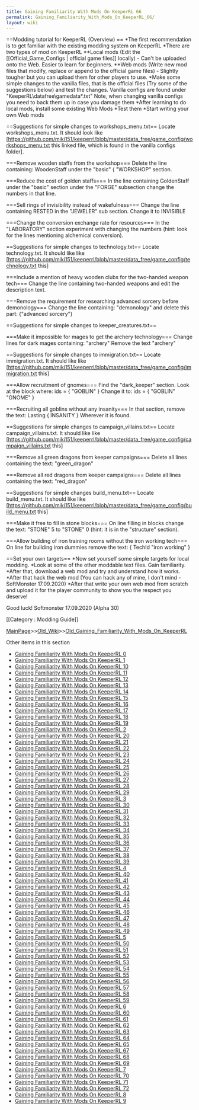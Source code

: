 ```yaml
---
title: Gaining Familiarity With Mods On KeeperRL 66
permalink: Gaining_Familiarity_With_Mods_On_KeeperRL_66/
layout: wiki
---
```

==Modding tutorial for KeeperRL (Overview) ==
*The first recommendation is to get familiar with the existing modding system on KeeperRL
*There are two types of mod on KeeperRL
**Local mods (Edit the [[Official_Game_Configs | official game files]] locally) - Can't be uploaded onto the Web. Easier to learn for beginners.
**Web mods (Write new mod files that modify, replace or append to the official game files) - Slightly tougher but you can upload them for other players to use.
*Make some simple changes to the vanilla files, that is the official files (Try some of the suggestions below) and test the changes. Vanilla configs are found under &quot;KeeperRL\datafree\gamedata\*.txt&quot;
 Note, when changing vanilla configs you need to back them up in case you damage them
*After learning to do local mods, install some existing Web Mods
*Test them
*Start writing your own Web mods

==Suggestions for simple changes to workshops_menu.txt==
Locate workshops_menu.txt. It should look like [https://github.com/miki151/keeperrl/blob/master/data_free/game_config/workshops_menu.txt this linked file, which is found in the vanilla configs folder].

===Remove wooden staffs from the workshop===
Delete the line containing:
 WoodenStaff
under the 
 &quot;basic&quot;
 {
  &quot;WORKSHOP&quot;
section.

===Reduce the cost of golden staffs===
In the line containing
 GoldenStaff
under the
 &quot;basic&quot; section under the
   &quot;FORGE&quot; subsection
change the numbers in that line.

===Sell rings of invisibility instead of wakefulness===
Change the line containing
 RESTED
in the
 &quot;JEWELER&quot; sub section.
Change it to
 INVISIBLE

===Change the conversion exchange rate for resources===
In the
 &quot;LABORATORY&quot; section
experiment with changing the numbers (hint: look for the lines mentioning alchemical conversion).

==Suggestions for simple changes to technology.txt==
Locate technology.txt. It should like like [https://github.com/miki151/keeperrl/blob/master/data_free/game_config/technology.txt this]

===Include a mention of heavy wooden clubs for the two-handed weapon tech===
Change the line containing
 two-handed weapons
and edit the description text.

===Remove the requirement for researching advanced sorcery before demonology===
Change the line containing:
 &quot;demonology&quot;
and delete this part:
 {&quot;advanced sorcery&quot;}

==Suggestions for simple changes to keeper_creatures.txt==

===Make it impossible for mages to get the archery technology===
Change lines for dark mages containing:
 &quot;archery&quot;
Remove the text
 &quot;archery&quot;

==Suggestions for simple changes to immigration.txt==
Locate immigration.txt. It should like like [https://github.com/miki151/keeperrl/blob/master/data_free/game_config/immigration.txt this]

===Allow recruitment of gnomes===
Find the
 &quot;dark_keeper&quot;
section. Look at the block where:
 ids = { &quot;GOBLIN&quot; }
Change it to:
 ids = { &quot;GOBLIN&quot; &quot;GNOME&quot; }

===Recruiting all goblins without any insanity===
In that section, remove the text:
 Lasting { INSANITY }
Wherever it is found.

==Suggestions for simple changes to campaign_villains.txt==
Locate campaign_villains.txt. It should like like [https://github.com/miki151/keeperrl/blob/master/data_free/game_config/campaign_villains.txt this]

===Remove all green dragons from keeper campaigns===
Delete all lines containing the text:
 &quot;green_dragon&quot;

===Remove all red dragons from keeper campaigns===
Delete all lines containing the text:
 &quot;red_dragon&quot;

==Suggestions for simple changes build_menu.txt==
Locate build_menu.txt. It should like like [https://github.com/miki151/keeperrl/blob/master/data_free/game_config/build_menu.txt this]

===Make it free to fill in stone blocks===
On line filling in blocks change the text:
 &quot;STONE&quot; 5
to
 &quot;STONE&quot; 0
(hint: it is in the &quot;structure&quot; section).

===Allow building of iron training rooms without the iron working tech===
On line for building iron dummies remove the text:
 { TechId &quot;iron working&quot; }

==Set your own targets==
*Now set yourself some simple targets for local modding.
*Look at some of the other moddable text files. Gain familiarity.
*After that, download a web mod and try and understand how it works.
*After that hack the web mod (You can hack any of mine, I don't mind - SoftMonster 17.09.2020)
*After that write your own web mod from scratch and upload it for the player community to show you the respect you deserve!

Good luck!
 Softmonster 17.09.2020 (Alpha 30)

[[Category : Modding Guide]]

[MainPage](/keeperrl_wiki/ "wikilink")>>[Old_Wiki](/keeperrl_wiki/Old_Wiki "wikilink")>>[Old_Gaining_Familiarity_With_Mods_On_KeeperRL](/keeperrl_wiki/Old_Gaining_Familiarity_With_Mods_On_KeeperRL "wikilink")

Other items in this section
-    [Gaining Familiarity With Mods On KeeperRL 0](/keeperrl_wiki/Gaining_Familiarity_With_Mods_On_KeeperRL_0 "wikilink")
-    [Gaining Familiarity With Mods On KeeperRL 1](/keeperrl_wiki/Gaining_Familiarity_With_Mods_On_KeeperRL_1 "wikilink")
-    [Gaining Familiarity With Mods On KeeperRL 10](/keeperrl_wiki/Gaining_Familiarity_With_Mods_On_KeeperRL_10 "wikilink")
-    [Gaining Familiarity With Mods On KeeperRL 11](/keeperrl_wiki/Gaining_Familiarity_With_Mods_On_KeeperRL_11 "wikilink")
-    [Gaining Familiarity With Mods On KeeperRL 12](/keeperrl_wiki/Gaining_Familiarity_With_Mods_On_KeeperRL_12 "wikilink")
-    [Gaining Familiarity With Mods On KeeperRL 13](/keeperrl_wiki/Gaining_Familiarity_With_Mods_On_KeeperRL_13 "wikilink")
-    [Gaining Familiarity With Mods On KeeperRL 14](/keeperrl_wiki/Gaining_Familiarity_With_Mods_On_KeeperRL_14 "wikilink")
-    [Gaining Familiarity With Mods On KeeperRL 15](/keeperrl_wiki/Gaining_Familiarity_With_Mods_On_KeeperRL_15 "wikilink")
-    [Gaining Familiarity With Mods On KeeperRL 16](/keeperrl_wiki/Gaining_Familiarity_With_Mods_On_KeeperRL_16 "wikilink")
-    [Gaining Familiarity With Mods On KeeperRL 17](/keeperrl_wiki/Gaining_Familiarity_With_Mods_On_KeeperRL_17 "wikilink")
-    [Gaining Familiarity With Mods On KeeperRL 18](/keeperrl_wiki/Gaining_Familiarity_With_Mods_On_KeeperRL_18 "wikilink")
-    [Gaining Familiarity With Mods On KeeperRL 19](/keeperrl_wiki/Gaining_Familiarity_With_Mods_On_KeeperRL_19 "wikilink")
-    [Gaining Familiarity With Mods On KeeperRL 2](/keeperrl_wiki/Gaining_Familiarity_With_Mods_On_KeeperRL_2 "wikilink")
-    [Gaining Familiarity With Mods On KeeperRL 20](/keeperrl_wiki/Gaining_Familiarity_With_Mods_On_KeeperRL_20 "wikilink")
-    [Gaining Familiarity With Mods On KeeperRL 21](/keeperrl_wiki/Gaining_Familiarity_With_Mods_On_KeeperRL_21 "wikilink")
-    [Gaining Familiarity With Mods On KeeperRL 22](/keeperrl_wiki/Gaining_Familiarity_With_Mods_On_KeeperRL_22 "wikilink")
-    [Gaining Familiarity With Mods On KeeperRL 23](/keeperrl_wiki/Gaining_Familiarity_With_Mods_On_KeeperRL_23 "wikilink")
-    [Gaining Familiarity With Mods On KeeperRL 24](/keeperrl_wiki/Gaining_Familiarity_With_Mods_On_KeeperRL_24 "wikilink")
-    [Gaining Familiarity With Mods On KeeperRL 25](/keeperrl_wiki/Gaining_Familiarity_With_Mods_On_KeeperRL_25 "wikilink")
-    [Gaining Familiarity With Mods On KeeperRL 26](/keeperrl_wiki/Gaining_Familiarity_With_Mods_On_KeeperRL_26 "wikilink")
-    [Gaining Familiarity With Mods On KeeperRL 27](/keeperrl_wiki/Gaining_Familiarity_With_Mods_On_KeeperRL_27 "wikilink")
-    [Gaining Familiarity With Mods On KeeperRL 28](/keeperrl_wiki/Gaining_Familiarity_With_Mods_On_KeeperRL_28 "wikilink")
-    [Gaining Familiarity With Mods On KeeperRL 29](/keeperrl_wiki/Gaining_Familiarity_With_Mods_On_KeeperRL_29 "wikilink")
-    [Gaining Familiarity With Mods On KeeperRL 3](/keeperrl_wiki/Gaining_Familiarity_With_Mods_On_KeeperRL_3 "wikilink")
-    [Gaining Familiarity With Mods On KeeperRL 30](/keeperrl_wiki/Gaining_Familiarity_With_Mods_On_KeeperRL_30 "wikilink")
-    [Gaining Familiarity With Mods On KeeperRL 31](/keeperrl_wiki/Gaining_Familiarity_With_Mods_On_KeeperRL_31 "wikilink")
-    [Gaining Familiarity With Mods On KeeperRL 32](/keeperrl_wiki/Gaining_Familiarity_With_Mods_On_KeeperRL_32 "wikilink")
-    [Gaining Familiarity With Mods On KeeperRL 33](/keeperrl_wiki/Gaining_Familiarity_With_Mods_On_KeeperRL_33 "wikilink")
-    [Gaining Familiarity With Mods On KeeperRL 34](/keeperrl_wiki/Gaining_Familiarity_With_Mods_On_KeeperRL_34 "wikilink")
-    [Gaining Familiarity With Mods On KeeperRL 35](/keeperrl_wiki/Gaining_Familiarity_With_Mods_On_KeeperRL_35 "wikilink")
-    [Gaining Familiarity With Mods On KeeperRL 36](/keeperrl_wiki/Gaining_Familiarity_With_Mods_On_KeeperRL_36 "wikilink")
-    [Gaining Familiarity With Mods On KeeperRL 37](/keeperrl_wiki/Gaining_Familiarity_With_Mods_On_KeeperRL_37 "wikilink")
-    [Gaining Familiarity With Mods On KeeperRL 38](/keeperrl_wiki/Gaining_Familiarity_With_Mods_On_KeeperRL_38 "wikilink")
-    [Gaining Familiarity With Mods On KeeperRL 39](/keeperrl_wiki/Gaining_Familiarity_With_Mods_On_KeeperRL_39 "wikilink")
-    [Gaining Familiarity With Mods On KeeperRL 4](/keeperrl_wiki/Gaining_Familiarity_With_Mods_On_KeeperRL_4 "wikilink")
-    [Gaining Familiarity With Mods On KeeperRL 40](/keeperrl_wiki/Gaining_Familiarity_With_Mods_On_KeeperRL_40 "wikilink")
-    [Gaining Familiarity With Mods On KeeperRL 41](/keeperrl_wiki/Gaining_Familiarity_With_Mods_On_KeeperRL_41 "wikilink")
-    [Gaining Familiarity With Mods On KeeperRL 42](/keeperrl_wiki/Gaining_Familiarity_With_Mods_On_KeeperRL_42 "wikilink")
-    [Gaining Familiarity With Mods On KeeperRL 43](/keeperrl_wiki/Gaining_Familiarity_With_Mods_On_KeeperRL_43 "wikilink")
-    [Gaining Familiarity With Mods On KeeperRL 44](/keeperrl_wiki/Gaining_Familiarity_With_Mods_On_KeeperRL_44 "wikilink")
-    [Gaining Familiarity With Mods On KeeperRL 45](/keeperrl_wiki/Gaining_Familiarity_With_Mods_On_KeeperRL_45 "wikilink")
-    [Gaining Familiarity With Mods On KeeperRL 46](/keeperrl_wiki/Gaining_Familiarity_With_Mods_On_KeeperRL_46 "wikilink")
-    [Gaining Familiarity With Mods On KeeperRL 47](/keeperrl_wiki/Gaining_Familiarity_With_Mods_On_KeeperRL_47 "wikilink")
-    [Gaining Familiarity With Mods On KeeperRL 48](/keeperrl_wiki/Gaining_Familiarity_With_Mods_On_KeeperRL_48 "wikilink")
-    [Gaining Familiarity With Mods On KeeperRL 49](/keeperrl_wiki/Gaining_Familiarity_With_Mods_On_KeeperRL_49 "wikilink")
-    [Gaining Familiarity With Mods On KeeperRL 5](/keeperrl_wiki/Gaining_Familiarity_With_Mods_On_KeeperRL_5 "wikilink")
-    [Gaining Familiarity With Mods On KeeperRL 50](/keeperrl_wiki/Gaining_Familiarity_With_Mods_On_KeeperRL_50 "wikilink")
-    [Gaining Familiarity With Mods On KeeperRL 51](/keeperrl_wiki/Gaining_Familiarity_With_Mods_On_KeeperRL_51 "wikilink")
-    [Gaining Familiarity With Mods On KeeperRL 52](/keeperrl_wiki/Gaining_Familiarity_With_Mods_On_KeeperRL_52 "wikilink")
-    [Gaining Familiarity With Mods On KeeperRL 53](/keeperrl_wiki/Gaining_Familiarity_With_Mods_On_KeeperRL_53 "wikilink")
-    [Gaining Familiarity With Mods On KeeperRL 54](/keeperrl_wiki/Gaining_Familiarity_With_Mods_On_KeeperRL_54 "wikilink")
-    [Gaining Familiarity With Mods On KeeperRL 55](/keeperrl_wiki/Gaining_Familiarity_With_Mods_On_KeeperRL_55 "wikilink")
-    [Gaining Familiarity With Mods On KeeperRL 56](/keeperrl_wiki/Gaining_Familiarity_With_Mods_On_KeeperRL_56 "wikilink")
-    [Gaining Familiarity With Mods On KeeperRL 57](/keeperrl_wiki/Gaining_Familiarity_With_Mods_On_KeeperRL_57 "wikilink")
-    [Gaining Familiarity With Mods On KeeperRL 58](/keeperrl_wiki/Gaining_Familiarity_With_Mods_On_KeeperRL_58 "wikilink")
-    [Gaining Familiarity With Mods On KeeperRL 59](/keeperrl_wiki/Gaining_Familiarity_With_Mods_On_KeeperRL_59 "wikilink")
-    [Gaining Familiarity With Mods On KeeperRL 6](/keeperrl_wiki/Gaining_Familiarity_With_Mods_On_KeeperRL_6 "wikilink")
-    [Gaining Familiarity With Mods On KeeperRL 60](/keeperrl_wiki/Gaining_Familiarity_With_Mods_On_KeeperRL_60 "wikilink")
-    [Gaining Familiarity With Mods On KeeperRL 61](/keeperrl_wiki/Gaining_Familiarity_With_Mods_On_KeeperRL_61 "wikilink")
-    [Gaining Familiarity With Mods On KeeperRL 62](/keeperrl_wiki/Gaining_Familiarity_With_Mods_On_KeeperRL_62 "wikilink")
-    [Gaining Familiarity With Mods On KeeperRL 63](/keeperrl_wiki/Gaining_Familiarity_With_Mods_On_KeeperRL_63 "wikilink")
-    [Gaining Familiarity With Mods On KeeperRL 64](/keeperrl_wiki/Gaining_Familiarity_With_Mods_On_KeeperRL_64 "wikilink")
-    [Gaining Familiarity With Mods On KeeperRL 65](/keeperrl_wiki/Gaining_Familiarity_With_Mods_On_KeeperRL_65 "wikilink")
-    [Gaining Familiarity With Mods On KeeperRL 67](/keeperrl_wiki/Gaining_Familiarity_With_Mods_On_KeeperRL_67 "wikilink")
-    [Gaining Familiarity With Mods On KeeperRL 68](/keeperrl_wiki/Gaining_Familiarity_With_Mods_On_KeeperRL_68 "wikilink")
-    [Gaining Familiarity With Mods On KeeperRL 69](/keeperrl_wiki/Gaining_Familiarity_With_Mods_On_KeeperRL_69 "wikilink")
-    [Gaining Familiarity With Mods On KeeperRL 7](/keeperrl_wiki/Gaining_Familiarity_With_Mods_On_KeeperRL_7 "wikilink")
-    [Gaining Familiarity With Mods On KeeperRL 70](/keeperrl_wiki/Gaining_Familiarity_With_Mods_On_KeeperRL_70 "wikilink")
-    [Gaining Familiarity With Mods On KeeperRL 71](/keeperrl_wiki/Gaining_Familiarity_With_Mods_On_KeeperRL_71 "wikilink")
-    [Gaining Familiarity With Mods On KeeperRL 72](/keeperrl_wiki/Gaining_Familiarity_With_Mods_On_KeeperRL_72 "wikilink")
-    [Gaining Familiarity With Mods On KeeperRL 8](/keeperrl_wiki/Gaining_Familiarity_With_Mods_On_KeeperRL_8 "wikilink")
-    [Gaining Familiarity With Mods On KeeperRL 9](/keeperrl_wiki/Gaining_Familiarity_With_Mods_On_KeeperRL_9 "wikilink")
